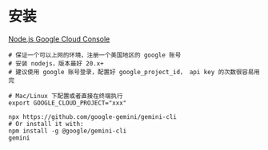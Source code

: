 # 安装
[ Node.js ](https://nodejs.org/en/download)
[ Google Cloud Console ](https://console.cloud.google.com/welcome)
```shell
# 保证一个可以上网的环境，注册一个美国地区的 google 账号
# 安装 nodejs，版本最好 20.x+
# 建议使用 google 账号登录，配置好 google_project_id， api key 的次数很容易用完

# Mac/Linux 下配置或者直接在终端执行
export GOOGLE_CLOUD_PROJECT="xxx"

npx https://github.com/google-gemini/gemini-cli
# Or install it with:
npm install -g @google/gemini-cli
gemini
```
